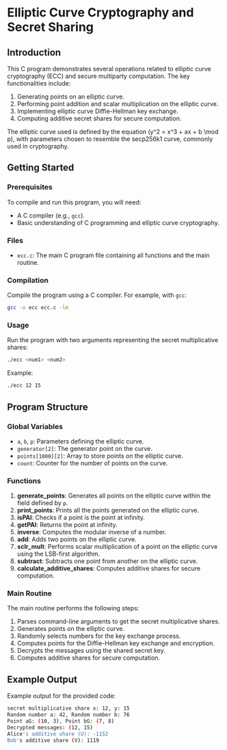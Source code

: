 # Elliptic Curve Cryptography and Secret Sharing

## Introduction

This C program demonstrates several operations related to elliptic curve cryptography (ECC) and secure multiparty computation. The key functionalities include:
1. Generating points on an elliptic curve.
2. Performing point addition and scalar multiplication on the elliptic curve.
3. Implementing elliptic curve Diffie-Hellman key exchange.
4. Computing additive secret shares for secure computation.

The elliptic curve used is defined by the equation \(y^2 = x^3 + ax + b \mod p\), with parameters chosen to resemble the secp256k1 curve, commonly used in cryptography.

## Getting Started

### Prerequisites

To compile and run this program, you will need:
- A C compiler (e.g., `gcc`).
- Basic understanding of C programming and elliptic curve cryptography.

### Files

- `ecc.c`: The main C program file containing all functions and the main routine.

### Compilation

Compile the program using a C compiler. For example, with `gcc`:

```sh
gcc -o ecc ecc.c -lm
```

### Usage

Run the program with two arguments representing the secret multiplicative shares:

```sh
./ecc <num1> <num2>
```

Example:

```sh
./ecc 12 15
```

## Program Structure

### Global Variables

- `a`, `b`, `p`: Parameters defining the elliptic curve.
- `generator[2]`: The generator point on the curve.
- `points[1000][2]`: Array to store points on the elliptic curve.
- `count`: Counter for the number of points on the curve.

### Functions

1. **generate_points**: Generates all points on the elliptic curve within the field defined by `p`.
2. **print_points**: Prints all the points generated on the elliptic curve.
3. **isPAI**: Checks if a point is the point at infinity.
4. **getPAI**: Returns the point at infinity.
5. **inverse**: Computes the modular inverse of a number.
6. **add**: Adds two points on the elliptic curve.
7. **sclr_mult**: Performs scalar multiplication of a point on the elliptic curve using the LSB-first algorithm.
8. **subtract**: Subtracts one point from another on the elliptic curve.
9. **calculate_additive_shares**: Computes additive shares for secure computation.

### Main Routine

The main routine performs the following steps:
1. Parses command-line arguments to get the secret multiplicative shares.
2. Generates points on the elliptic curve.
3. Randomly selects numbers for the key exchange process.
4. Computes points for the Diffie-Hellman key exchange and encryption.
5. Decrypts the messages using the shared secret key.
6. Computes additive shares for secure computation.

## Example Output

Example output for the provided code:

```sh
secret multiplicative share x: 12, y: 15 
Random number a: 42, Random number b: 76 
Point aG: (10, 3), Point bG: (7, 8)
Decrypted messages: (12, 15)
Alice's additive share (U): -1152
Bob's additive share (V): 1119
```
